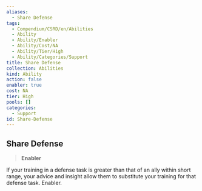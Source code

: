 ```yaml
---
aliases:
  - Share Defense
tags:
  - Compendium/CSRD/en/Abilities
  - Ability
  - Ability/Enabler
  - Ability/Cost/NA
  - Ability/Tier/High
  - Ability/Categories/Support
title: Share Defense
collection: Abilities
kind: Ability
action: false
enabler: true
cost: NA
tier: High
pools: []
categories:
  - Support
id: Share-Defense
---
```

## Share Defense    
>**Enabler**  
    
If your training in a defense task is greater than that of an ally within short range, your advice and insight allow them to substitute your training for that defense task. Enabler.

